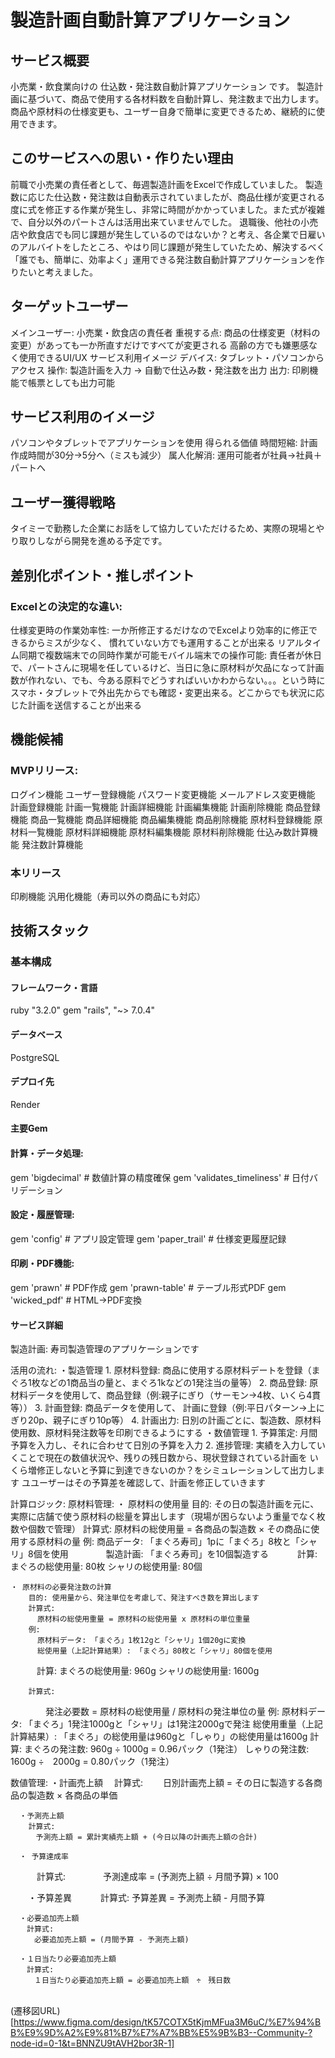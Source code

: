 # 製造計画自動計算アプリケーション

## サービス概要
小売業・飲食業向けの 仕込数・発注数自動計算アプリケーション です。
製造計画に基づいて、商品で使用する各材料数を自動計算し、発注数まで出力します。
商品や原材料の仕様変更も、ユーザー自身で簡単に変更できるため、継続的に使用できます。

## このサービスへの思い・作りたい理由
前職で小売業の責任者として、毎週製造計画をExcelで作成していました。
製造数に応じた仕込数・発注数は自動表示されていましたが、商品仕様が変更される度に式を修正する作業が発生し、非常に時間がかかっていました。また式が複雑で、自分以外のパートさんは活用出来ていませんでした。
退職後、他社の小売店や飲食店でも同じ課題が発生しているのではないか？と考え、各企業で日雇いのアルバイトをしたところ、やはり同じ課題が発生していたため、解決するべく「誰でも、簡単に、効率よく」運用できる発注数自動計算アプリケーションを作りたいと考えました。

## ターゲットユーザー
メインユーザー: 小売業・飲食店の責任者
重視する点: 商品の仕様変更（材料の変更）があっても一か所直すだけですべてが変更される
高齢の方でも嫌悪感なく使用できるUI/UX
サービス利用イメージ
デバイス: タブレット・パソコンからアクセス
操作: 製造計画を入力 → 自動で仕込み数・発注数を出力
出力: 印刷機能で帳票としても出力可能

## サービス利用のイメージ
パソコンやタブレットでアプリケーションを使用
得られる価値
時間短縮: 計画作成時間が30分→5分へ（ミスも減少）
属人化解消: 運用可能者が社員→社員＋パートへ

## ユーザー獲得戦略
タイミーで勤務した企業にお話をして協力していただけるため、実際の現場とやり取りしながら開発を進める予定です。

## 差別化ポイント・推しポイント
### Excelとの決定的な違い:
仕様変更時の作業効率性:
一か所修正するだけなのでExcelより効率的に修正できるからミスが少なく、
慣れていない方でも運用することが出来る
リアルタイム同期で複数端末での同時作業が可能モバイル端末での操作可能:
責任者が休日で、パートさんに現場を任しているけど、当日に急に原材料が欠品になって計画数が作れない、でも、今ある原料でどうすればいいかわからない。。。という時にスマホ・タブレットで外出先からでも確認・変更出来る。どこからでも状況に応じた計画を送信することが出来る

## 機能候補
### MVPリリース:
ログイン機能
ユーザー登録機能
パスワード変更機能
メールアドレス変更機能
計画登録機能
計画一覧機能
計画詳細機能
計画編集機能
計画削除機能
商品登録機能
商品一覧機能
商品詳細機能
商品編集機能
商品削除機能
原材料登録機能
原材料一覧機能
原材料詳細機能
原材料編集機能
原材料削除機能
仕込み数計算機能
発注数計算機能
### 本リリース
印刷機能
汎用化機能（寿司以外の商品にも対応）

## 技術スタック
### 基本構成
#### フレームワーク・言語
ruby "3.2.0"
gem "rails", "~> 7.0.4"

#### データベース
PostgreSQL

#### デプロイ先
Render

#### 主要Gem
#### 計算・データ処理:
gem 'bigdecimal'              # 数値計算の精度確保
gem 'validates_timeliness'    # 日付バリデーション

#### 設定・履歴管理:
gem 'config'                  # アプリ設定管理
gem 'paper_trail'             # 仕様変更履歴記録

#### 印刷・PDF機能:
gem 'prawn'                   # PDF作成
gem 'prawn-table'             # テーブル形式PDF
gem 'wicked_pdf'              # HTML→PDF変換

#### サービス詳細
製造計画: 寿司製造管理のアプリケーションです

活用の流れ:
  ・製造管理
    1. 原材料登録: 商品に使用する原材料デートを登録（まぐろ1枚などの1商品当の量と、まぐろ1kなどの1発注当の量等）
    2. 商品登録: 原材料データを使用して、商品登録（例:親子にぎり（サーモン→4枚、いくら4貫等））
    3. 計画登録: 商品データを使用して、 計画に登録（例:平日パターン→上にぎり20p、親子にぎり10p等）
    4. 計画出力: 日別の計画ごとに、製造数、原材料使用数、原材料発注数等を印刷できるようにする
  ・数値管理
    1. 予算策定: 月間予算を入力し、それに合わせて日別の予算を入力
    2. 進捗管理: 実績を入力していくことで現在の数値状況や、残りの残日数から、現状登録されている計画を
                いくら増修正しないと予算に到達できないのか？をシミュレーションして出力します                                           ユユーザーはその予算差を確認して、計画を修正していきます

計算ロジック:
  原材料管理:
    ・ 原材料の使用量
      目的: その日の製造計画を元に、実際に店舗で使う原材料の総量を算出します（現場が困らないよう重量でなく枚数や個数で管理）
      計算式:
        原材料の総使用量 = 各商品の製造数 × その商品に使用する原材料の量
        例:
          商品データ: 「まぐろ寿司」1pに「まぐろ」8枚と「シャリ」8個を使用
  　　　　製造計画: 「まぐろ寿司」を10個製造する
  　　　計算:
          まぐろの総使用量: 80枚
          シャリの総使用量: 80個

    ・ 原材料の必要発注数の計算
        目的: 使用量から、発注単位を考慮して、発注すべき数を算出します
        計算式:
          原材料の総使用重量 = 原材料の総使用量 x 原材料の単位重量
        例:
          原材料データ: 「まぐろ」1枚12gと「シャリ」1個20gに変換
          総使用量（上記計算結果）: 「まぐろ」80枚と「シャリ」80個を使用
  　　　計算:
          まぐろの総使用量: 960g
          シャリの総使用量: 1600g

        計算式:
  　　　　発注必要数 = 原材料の総使用量 / 原材料の発注単位の量
        例:
          原材料データ: 「まぐろ」1発注1000gと「シャリ」は1発注2000gで発注
          総使用重量（上記計算結果）: 「まぐろ」の総使用量は960gと「しゃり」の総使用量は1600g
        計算:
          まぐろの発注数: 960g ÷ 1000g = 0.96パック（1発注）
          しゃりの発注数: 1600g ÷　2000g = 0.80パック（1発注）

  数値管理:
    ・計画売上額
      　計算式:
      　　日別計画売上額 = その日に製造する各商品の製造数 × 各商品の単価

      ・予測売上額
        計算式:
      　  予測売上額 = 累計実績売上額 + (今日以降の計画売上額の合計)

      ・ 予算達成率
  　　　計算式:
  　　　　予測達成率 = (予測売上額 ÷ 月間予算) × 100

  　　・予算差異
  　　　計算式:
        予算差異 = 予測売上額 - 月間予算

      ・必要追加売上額
      　計算式:
      　　必要追加売上額 = (月間予算 - 予測売上額)

      ・１日当たり必要追加売上額
      　計算式:
      　　１日当たり必要追加売上額 = 必要追加売上額　÷　残日数
      　　
  (遷移図URL)[https://www.figma.com/design/tK57COTX5tKjmMFua3M6uC/%E7%94%BB%E9%9D%A2%E9%81%B7%E7%A7%BB%E5%9B%B3--Community-?node-id=0-1&t=BNNZU9tAVH2bor3R-1]

